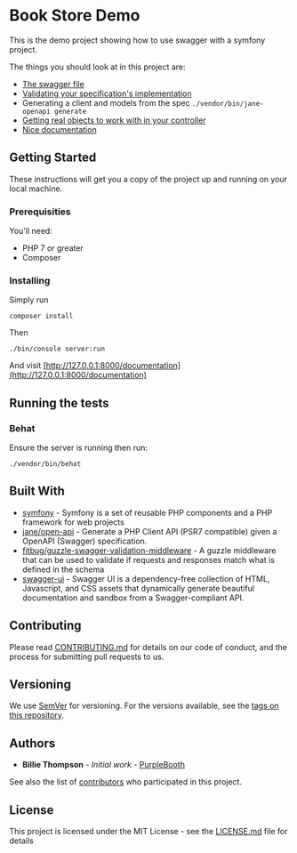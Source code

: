 # Book Store Demo

This is the demo project showing how to use swagger with a symfony 
project. 

The things you should look at in this project are:

* [The swagger file](contract.json)
* [Validating your specification's implementation](features/bootstrap/FeatureContext.php)
* Generating a client and models from the spec `./vendor/bin/jane-openapi generate`
* [Getting real objects to work with in your controller](src/AppBundle/Controller/DefaultController.php)
* [Nice documentation](http://localhost:8000/documenation)

## Getting Started

These instructions will get you a copy of the project up and running on 
your local machine.

### Prerequisities

You'll need:

* PHP 7 or greater
* Composer

### Installing

Simply run

```
composer install
```

Then

```
./bin/console server:run
```

And visit [http://127.0.0.1:8000/documentation](http://127.0.0.1:8000/documentation)

## Running the tests

### Behat

Ensure the server is running then run:

```
./vendor/bin/behat
```

## Built With

* [symfony](https://symfony.com/) - Symfony is a set of reusable PHP components and a PHP framework for web projects
* [jane/open-api](https://github.com/janephp/openapi) - Generate a PHP Client API (PSR7 compatible) given a OpenAPI (Swagger) specification.
* [fitbug/guzzle-swagger-validation-middleware](https://github.com/fitbug/guzzle-swagger-validation-middleware) - A guzzle middleware that can be used to validate if requests and responses match what is defined in the schema 
* [swagger-ui](http://swagger.io/swagger-ui/) - Swagger UI is a dependency-free collection of HTML, Javascript, and CSS assets that dynamically generate beautiful documentation and sandbox from a Swagger-compliant API. 

## Contributing

Please read [CONTRIBUTING.md](CONTRIBUTING.md) for details on our code of conduct, and the process for submitting pull requests to us.

## Versioning

We use [SemVer](http://semver.org/) for versioning. For the versions available, see the [tags on this repository](https://github.com/purplebooth/book-store/tags). 

## Authors

* **Billie Thompson** - *Initial work* - [PurpleBooth](https://github.com/PurpleBooth)

See also the list of [contributors](https://github.com/purplebooth/book-store/contributors) who participated in this project.

## License

This project is licensed under the MIT License - see the [LICENSE.md](LICENSE.md) file for details
